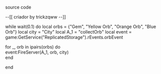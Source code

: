 source code 


--[[
    criador by trickzqww 
--]]

while wait(0.1) do
local orbs = {"Gem", "Yellow Orb", "Orange Orb", "Blue Orb"}
local city = "City"
local A_1 = "collectOrb"
local event = game:GetService("ReplicatedStorage").rEvents.orbEvent

for _, orb in ipairs(orbs) do  
    event:FireServer(A_1, orb, city)  
end

end
